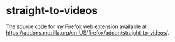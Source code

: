 # straight-to-videos

The source code for my Firefox web extension available at <https://addons.mozilla.org/en-US/firefox/addon/straight-to-videos/>.